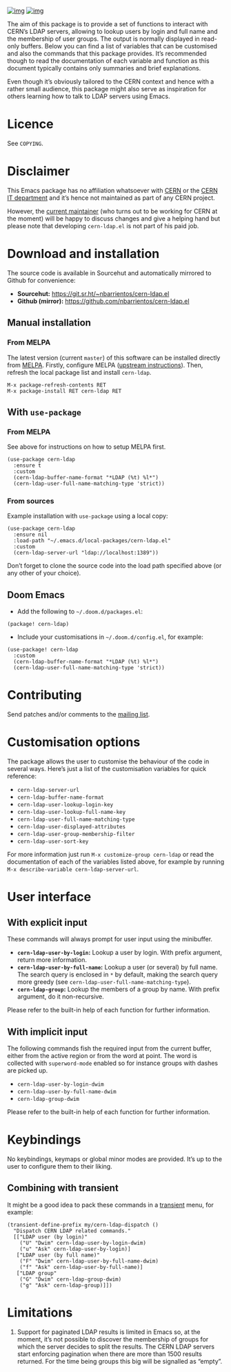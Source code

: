 [![img](https://melpa.org/packages/cern-ldap-badge.svg)](https://melpa.org/#/cern-ldap) [![img](https://stable.melpa.org/packages/cern-ldap-badge.svg)](https://stable.melpa.org/#/cern-ldap)

The aim of this package is to provide a set of functions to interact with CERN&rsquo;s LDAP servers, allowing to lookup users by login and full name and the membership of user groups. The output is normally displayed in read-only buffers. Below you can find a list of variables that can be customised and also the commands that this package provides. It&rsquo;s recommended though to read the documentation of each variable and function as this document typically contains only summaries and brief explanations.

Even though it&rsquo;s obviously tailored to the CERN context and hence with a rather small audience, this package might also serve as inspiration for others learning how to talk to LDAP servers using Emacs.


# Licence

See `COPYING`.


# Disclaimer

This Emacs package has no affiliation whatsoever with [CERN](https://home.cern) or the [CERN IT department](https://information-technology.web.cern.ch/) and it&rsquo;s hence not maintained as part of any CERN project.

However, the [current maintainer](https://cern.ch/nacho) (who turns out to be working for CERN at the moment) will be happy to discuss changes and give a helping hand but please note that developing `cern-ldap.el` is not part of his paid job.


# Download and installation

The source code is available in Sourcehut and automatically mirrored to Github for convenience:

-   **Sourcehut:** <https://git.sr.ht/~nbarrientos/cern-ldap.el>
-   **Github (mirror):** <https://github.com/nbarrientos/cern-ldap.el>


## Manual installation


### From MELPA

The latest version (current `master`) of this software can be installed directly from [MELPA](https://melpa.org/#/cern-ldap). Firstly, configure MELPA ([upstream instructions](https://melpa.org/#/getting-started)). Then, refresh the local package list and install `cern-ldap`.

    M-x package-refresh-contents RET
    M-x package-install RET cern-ldap RET


## With `use-package`


### From MELPA

See above for instructions on how to setup MELPA first.

```emacs-lisp
(use-package cern-ldap
  :ensure t
  :custom
  (cern-ldap-buffer-name-format "*LDAP (%t) %l*")
  (cern-ldap-user-full-name-matching-type 'strict))
```


### From sources

Example installation with `use-package` using a local copy:

```emacs-lisp
(use-package cern-ldap
  :ensure nil
  :load-path "~/.emacs.d/local-packages/cern-ldap.el"
  :custom
  (cern-ldap-server-url "ldap://localhost:1389"))
```

Don&rsquo;t forget to clone the source code into the load path specified above (or any other of your choice).


## Doom Emacs

-   Add the following to `~/.doom.d/packages.el`:

```emacs-lisp
(package! cern-ldap)
```

-   Include your customisations in `~/.doom.d/config.el`, for example:

```emacs-lisp
(use-package! cern-ldap
  :custom
  (cern-ldap-buffer-name-format "*LDAP (%t) %l*")
  (cern-ldap-user-full-name-matching-type 'strict))
```


# Contributing

Send patches and/or comments to the [mailing list](https://lists.sr.ht/~nbarrientos/cern-ldap.el).


# Customisation options

The package allows the user to customise the behaviour of the code in several ways. Here&rsquo;s just a list of the customisation variables for quick reference:

-   `cern-ldap-server-url`
-   `cern-ldap-buffer-name-format`
-   `cern-ldap-user-lookup-login-key`
-   `cern-ldap-user-lookup-full-name-key`
-   `cern-ldap-user-full-name-matching-type`
-   `cern-ldap-user-displayed-attributes`
-   `cern-ldap-user-group-membership-filter`
-   `cern-ldap-user-sort-key`

For more information just run `M-x customize-group cern-ldap` or read the documentation of each of the variables listed above, for example by running `M-x describe-variable cern-ldap-server-url`.


# User interface


## With explicit input

These commands will always prompt for user input using the minibuffer.

-   **`cern-ldap-user-by-login`:** Lookup a user by login. With prefix argument, return more information.
-   **`cern-ldap-user-by-full-name`:** Lookup a user (or several) by full name. The search query is enclosed in `*` by default, making the search query more greedy (see `cern-ldap-user-full-name-matching-type`).
-   **`cern-ldap-group`:** Lookup the members of a group by name. With prefix argument, do it non-recursive.

Please refer to the built-in help of each function for further information.


## With implicit input

The following commands fish the required input from the current buffer, either from the active region or from the word at point. The word is collected with `superword-mode` enabled so for instance groups with dashes are picked up.

-   `cern-ldap-user-by-login-dwim`
-   `cern-ldap-user-by-full-name-dwim`
-   `cern-ldap-group-dwim`

Please refer to the built-in help of each function for further information.


# Keybindings

No keybindings, keymaps or global minor modes are provided. It&rsquo;s up to the user to configure them to their liking.


## Combining with transient

It might be a good idea to pack these commands in a [transient](https://github.com/magit/transient) menu, for example:

```emacs-lisp
(transient-define-prefix my/cern-ldap-dispatch ()
  "Dispatch CERN LDAP related commands."
  [["LDAP user (by login)"
    ("U" "Dwim" cern-ldap-user-by-login-dwim)
    ("u" "Ask" cern-ldap-user-by-login)]
   ["LDAP user (by full name)"
    ("F" "Dwim" cern-ldap-user-by-full-name-dwim)
    ("f" "Ask" cern-ldap-user-by-full-name)]
   ["LDAP group"
    ("G" "Dwim" cern-ldap-group-dwim)
    ("g" "Ask" cern-ldap-group)]])
```


# Limitations

1.  Support for paginated LDAP results is limited in Emacs so, at the moment, it&rsquo;s not possible to discover the membership of groups for which the server decides to split the results. The CERN LDAP servers start enforcing pagination when there are more than 1500 results returned. For the time being groups this big will be signalled as &ldquo;empty&rdquo;.